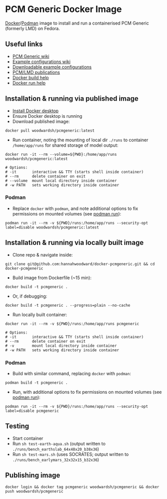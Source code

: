 # PCM Generic Docker Image

[Docker](https://www.docker.com/)/[Podman](https://podman.io/) image to install and run a containerised PCM Generic (formerly LMD) on Fedora.

## Useful links

* [PCM Generic wiki](https://lmdz-forge.lmd.jussieu.fr/mediawiki/Planets/index.php/Overview_of_the_Generic_PCM)
* [Example configurations wiki](https://lmdz-forge.lmd.jussieu.fr/mediawiki/Planets/index.php/Other_GCM_Configurations_worth_knowing_about)
* [Downloadable example configurations](https://web.lmd.jussieu.fr/~lmdz/planets/generic/)
* [PCM/LMD publications](https://www-mars.lmd.jussieu.fr/pubplaneto/pub.html)
* [Docker build help](https://docs.docker.com/engine/reference/commandline/build/)
* [Docker run help](https://docs.docker.com/engine/reference/commandline/run/)


## Installation & running via published image

* [Install Docker desktop](https://www.docker.com/get-started)
* Ensure Docker desktop is running
* Download published image:

```
docker pull woodwardsh/pcmgeneric:latest
```

* Run container, noting the mounting of local dir `./runs` to container `/home/app/runs` for shared storage of model output:

```
docker run -it --rm --volume=${PWD}:/home/app/runs woodwardsh/pcmgeneric:latest

# Options:
# -it       interactive && TTY (starts shell inside container)
# --rm      delete container on exit
# --volume  mount local directory inside container
# -w PATH   sets working directory inside container
```

### Podman

* Replace `docker` with `podman`, and note additional options to fix permissions on mounted volumes (see [podman run](https://docs.podman.io/en/latest/markdown/podman-run.1.html)):

```
podman run -it --rm -v ${PWD}/runs:/home/app/runs --security-opt label=disable woodwardsh/pcmgeneric:latest
```


## Installation & running via locally built image

* Clone repo & navigate inside:

```
git clone git@github.com:hannahwoodward/docker-pcmgeneric.git && cd docker-pcmgeneric
```

* Build image from Dockerfile (~15 min):

```
docker build -t pcmgeneric .
```

* Or, if debugging:

```
docker build -t pcmgeneric . --progress=plain --no-cache
```

* Run locally built container:

```
docker run -it --rm -v ${PWD}/runs:/home/app/runs pcmgeneric

# Options:
# -it       interactive && TTY (starts shell inside container)
# --rm      delete container on exit
# -v        mount local directory inside container
# -w PATH   sets working directory inside container
```

### Podman

* Build with similar command, replacing `docker` with `podman`:

```
podman build -t pcmgeneric .
```

* Run, with additional options to fix permissions on mounted volumes (see [podman run](https://docs.podman.io/en/latest/markdown/podman-run.1.html)):

```
podman run -it --rm -v ${PWD}/runs:/home/app/runs --security-opt label=disable pcmgeneric
```

## Testing

* Start container
* Run `sh test-earth-aqua.sh` (output written to `./runs/bench_earthslab_64x48x20_b38x36`)
* Run `sh test-mars.sh` (uses SOCRATES; output written to `./runs/bench_earlymars_32x32x15_b32x36`)

## Publishing image

```
docker login && docker tag pcmgeneric woodwardsh/pcmgeneric && docker push woodwardsh/pcmgeneric
```
